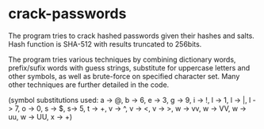 # crack-passwords
The program tries to crack hashed passwords given their hashes and salts. Hash function is SHA-512 with results truncated to 256bits. 

The program tries various techniques by combining dictionary words, prefix/sufix words with guess strings, 
substitute for uppercase letters and other symbols, as well as brute-force on specified character set. 
Many other techniques are further detailed in the code.

(symbol substitutions used: a -> @, b -> 6, e -> 3, g -> 9, i -> !, l -> 1, l -> |, l -> 7, o -> 0, s -> $, s-> 5, 
t -> +, v -> ^, v -> <, v -> >, w -> vv, w -> VV, w -> uu, w -> UU, x -> +)
